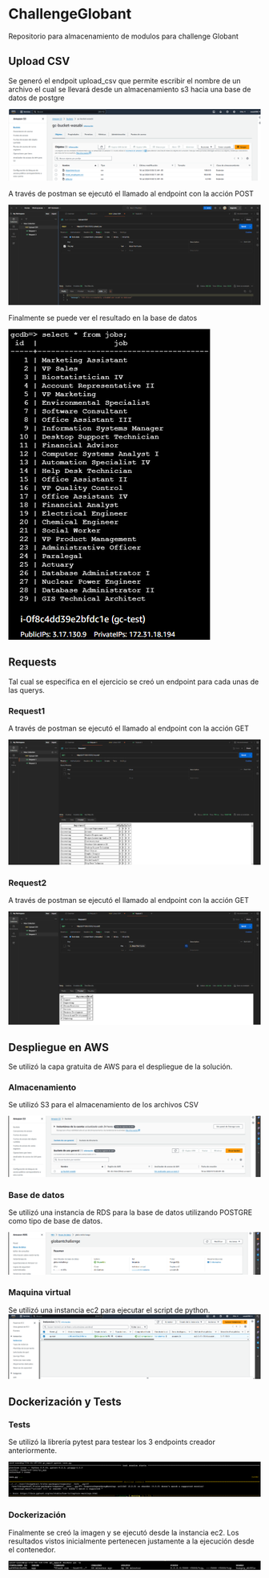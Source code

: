 # ChallengeGlobant
Repositorio para almacenamiento de modulos para challenge Globant

## Upload CSV
Se generó el endpoit upload_csv que permite escribir el nombre de un archivo el cual se llevará desde un almacenamiento s3 hacia una base de datos de postgre

![Input](images/s3.png)

A través de postman se ejecutó el llamado al endpoint con la acción POST

![Input](images/postman_upload_csv.png)

Finalmente se puede ver el resultado en la base de datos

![Input](images/database.png)

## Requests

Tal cual se especifica en el ejercicio se creó un endpoint para cada unas de las querys.

### Request1

A través de postman se ejecutó el llamado al endpoint con la acción GET

![Input](images/postman_request_1.png)

### Request2

A través de postman se ejecutó el llamado al endpoint con la acción GET

![Input](images/postman_request_2.png)

## Despliegue en AWS

Se utilizó la capa gratuita de AWS para el despliegue de la solución.

### Almacenamiento

Se utilizó S3 para el almacenamiento de los archivos CSV

![Input](images/s3instance.png)

### Base de datos

Se utilizó una instancia de RDS para la base de datos utilizando POSTGRE como tipo de base de datos.

![Input](images/rdsinstance.png)

### Maquina virtual

Se utilizó una instancia ec2 para ejecutar el script de python.
![Input](images/ec2instance.png)

## Dockerización y Tests

### Tests

Se utilizó la librería pytest para testear los 3 endpoints creador anteriormente.

![Input](images/test.png)

### Dockerización

Finalmente se creó la imagen y se ejecutó desde la instancia ec2. Los resultados vistos inicialmente pertenecen justamente a la ejecución desde el contenedor.

![Input](images/docker.png)